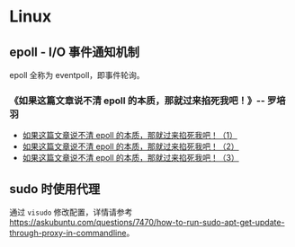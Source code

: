 # Linux

## epoll - I/O 事件通知机制

epoll 全称为 eventpoll，即事件轮询。

### 《如果这篇文章说不清 epoll 的本质，那就过来掐死我吧！》-- 罗培羽

- [如果这篇文章说不清 epoll 的本质，那就过来掐死我吧！（1）](https://zhuanlan.zhihu.com/p/63179839)
- [如果这篇文章说不清 epoll 的本质，那就过来掐死我吧！（2）](https://zhuanlan.zhihu.com/p/64138532)
- [如果这篇文章说不清 epoll 的本质，那就过来掐死我吧！（3）](https://zhuanlan.zhihu.com/p/64746509)

## sudo 时使用代理

通过 `visudo` 修改配置，详情请参考 <https://askubuntu.com/questions/7470/how-to-run-sudo-apt-get-update-through-proxy-in-commandline>。
